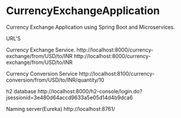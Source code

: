 # CurrencyExchangeApplication
Currency Exchange Application using Spring Boot and Microservices.

URL'S

Currency Exchange Service.
http://localhost:8000/currency-exchange/from/USD/to/INR
http://localhost:8000/currency-exchange/from/USD/to/INR


Currency Conversion Service 
http://localhost:8100/currency-conversion/from/USD/to/INR/quantity/10

h2 database
http://localhost:8000/h2-console/login.do?jsessionid=3e480d64accd9633a5e05d14d4b9dca6

Naming server(Eureka)
http://localhost:8761/
